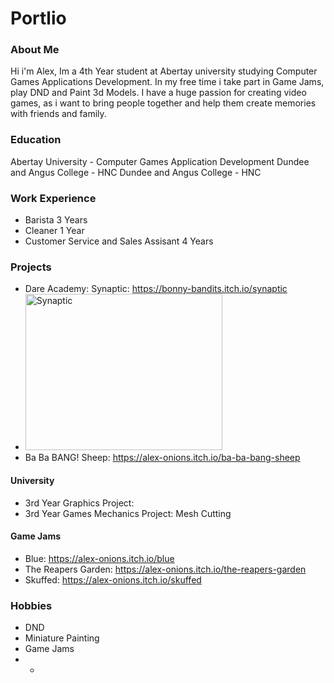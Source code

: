 # Portlio

### About Me
Hi i'm Alex, Im a 4th Year student at Abertay university studying Computer Games Applications Development. In my free time i take part in Game Jams, play DND and Paint 3d Models. I have a huge passion for creating video games, as i want to bring people together and help them create memories with friends and family. 

### Education
Abertay University - Computer Games Application Development
Dundee and Angus College - HNC
Dundee and Angus College - HNC


### Work Experience
- Barista 3 Years
- Cleaner 1 Year
- Customer Service and Sales Assisant 4 Years

### Projects
- Dare Academy: Synaptic: https://bonny-bandits.itch.io/synaptic
-  <img width="315" height="250" alt="Synaptic" src="https://github.com/user-attachments/assets/a12b8fc3-fe75-453e-8ef8-0454fba62356" />
- Ba Ba BANG! Sheep: https://alex-onions.itch.io/ba-ba-bang-sheep
  
#### University
- 3rd Year Graphics Project: 
- 3rd Year Games Mechanics Project: Mesh Cutting 

#### Game Jams
- Blue: https://alex-onions.itch.io/blue
- The Reapers Garden: https://alex-onions.itch.io/the-reapers-garden
- Skuffed: https://alex-onions.itch.io/skuffed

  
### Hobbies
- DND
- Miniature Painting
- Game Jams
- -
